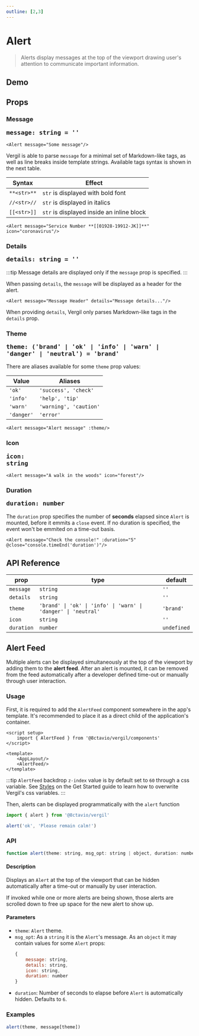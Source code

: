 ```yaml
---
outline: [2,3]
---
```


# Alert

> Alerts display messages at the top of the viewport drawing user's attention to communicate important information.

## Demo

<script setup>
import { Alert, Btn, Icon } from '@8ctavio/vergil/components'
import { ref } from 'vue'
import { alert } from '@8ctavio/vergil'

const theme = ref('brand')
console.time('duration')
</script>

<Demo>
    <Btn variant="solid" label="Alert" @click="alert('brand', 'Please remain calm!')"/>
</Demo>

<Demo>
    <Alert message="Attention traveler!" details="Lost item can be claimed on lower levels"/>
</Demo>

## Props

### Message <Badge type="tip"><pre>message: string = ''</pre></Badge>

```vue
<Alert message="Some message"/>
```

<Demo>
    <Alert message="Some message"/>
</Demo>

Vergil is able to parse `message` for a minimal set of Markdown-like tags, as well as line breaks inside template strings. Available tags syntax is shown in the next table.

| Syntax      | Effect |
| ----------- | ------ |
| `**<str>**` | `str` is displayed with bold font |
| `//<str>//` | `str` is displayed in italics |
| `[[<str>]]` | `str` is displayed inside an inline block |

```vue
<Alert message="Service Number **[[01928-19912-JK]]**" icon="coronavirus"/>
```
<Demo>
    <Alert message="Service Number **[[01928-19912-JK]]**" icon="coronavirus"/>
</Demo>

### Details <Badge type="tip"><pre>details: string = ''</pre></Badge>

:::tip
Message details are displayed only if the `message` prop is specified.
:::

When passing `details`, the `message` will be displayed as a header for the alert.

```vue
<Alert message="Message Header" details="Message details..."/>
```

<Demo>
    <Alert message="Message Header" details="Message details..."/>
</Demo>

When providing `details`, Vergil only parses Markdown-like tags in the `details` prop.

### Theme <Badge type="tip"><pre>theme: ('brand' | 'ok' | 'info' | 'warn' | 'danger' | 'neutral') = 'brand'</pre></Badge>

There are aliases available for some `theme` prop values:

| Value      | Aliases |
| ---------- | ------- |
| `'ok'`     | `'success', 'check'` |
| `'info'`   | `'help', 'tip'` |
| `'warn'`   | `'warning', 'caution'` |
| `'danger'` | `'error'` |

```vue
<Alert message="Alert message" :theme/>
```

<Demo>
    <Alert message="Alert message" theme="brand"/>
    <Alert message="Alert message" theme="ok"/>
    <Alert message="Alert message" theme="info"/>
    <Alert message="Alert message" theme="warn"/>
    <Alert message="Alert message" theme="danger"/>
    <Alert message="Alert message" theme="neutral"/>
</Demo>

### Icon <Badge type="tip"><pre>icon: string</pre></Badge>

```vue
<Alert message="A walk in the woods" icon="forest"/>
```

<Demo>
    <Alert message="A walk in the woods" icon="forest"/>
</Demo>

### Duration <Badge type="tip"><pre>duration: number</pre></Badge>

The `duration` prop specifies the number of **seconds** elapsed since `Alert` is mounted, before it emmits a `close` event. If no duration is specified, the event won't be emmited on a time-out basis.

```vue
<Alert message="Check the console!" :duration="5" @close="console.timeEnd('duration')"/>
```

<Demo>
    <Alert message="Check the console!" :duration="5" @close="console.timeEnd('duration')"/>
</Demo>

## API Reference

| prop | type | default |
| ---- | ---- | ------- |
| `message` | `string` | `''` |
| `details` | `string` | `''` |
| `theme` | `'brand' \| 'ok' \| 'info' \| 'warn' \| 'danger' \| 'neutral'` | `'brand'` |
| `icon` | `string` | `''` |
| `duration` | `number` | `undefined` |

## Alert Feed &#8203;

Multiple alerts can be displayed simultaneously at the top of the viewport by adding them to the **alert feed**. After an alert is mounted, it can be removed from the feed automatically after a developer defined time-out or manually through user interaction.

### Usage

First, it is required to add the `AlertFeed` component somewhere in the app's template. It's recommended to place it as a direct child of the application's container.

```vue
<script setup>
    import { AlertFeed } from '@8ctavio/vergil/components'
</script>

<template>
    <AppLayout/>
    <AlertFeed/>
</template>
```

:::tip
`AlertFeed` backdrop `z-index` value is by default set to `60` through a css variable. See [Styles](/get-started.md#styles) on the Get Started guide to learn how to overwrite Vergil's css variables.
:::

Then, alerts can be displayed programmatically with the `alert` function

```js
import { alert } from '@8ctavio/vergil'

alert('ok', 'Please remain calm!')
```

### API

```js
function alert(theme: string, msg_opt: string | object, duration: number = 6): void
```

#### Description

Displays an `Alert` at the top of the viewport that can be hidden automatically after a time-out or manually by user interaction.

If invoked while one or more alerts are being shown, those alerts are scrolled down to free up space for the new alert to show up.

#### Parameters

- `theme`: `Alert` theme.
- `msg_opt`: As a `string` it is the `Alert`'s message. As an `object` it may contain values for some `Alert` props:
    ```js
    {
        message: string,
        details: string,
        icon: string,
        duration: number
    }
    ```
- `duration`: Number of seconds to elapse before `Alert` is automatically hidden. Defaults to `6`.

### Examples

```js
alert(theme, message[theme])
```

<Demo>
    <Btn variant="solid" label="Brand" @click="alert('brand', 'Welcome!')"/>
    <Btn variant="solid" label="Ok" @click="alert('ok', 'Success!')"/>
    <Btn variant="solid" label="Info" @click="alert('info', 'Attention!')"/>
    <Btn variant="solid" label="Warn" @click="alert('warn', 'Warning!')"/>
    <Btn variant="solid" label="Danger" @click="alert('danger', 'Error!')"/>
    <Btn variant="solid" label="Neutral" @click="alert('neutral', 'Notification')"/>
</Demo>

<style>
.demo .alert p{
    margin: 0;
}
</style>